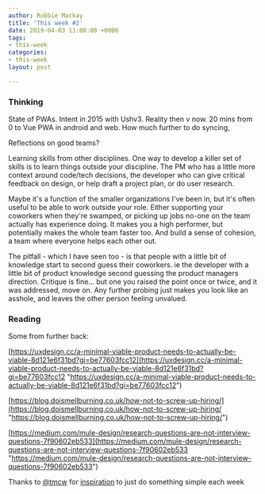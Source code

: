 ```yaml
---
author: Robbie Mackay
title: 'This week #2'
date: 2019-04-03 11:00:00 +0000
tags:
- this-week
categories:
- this-week
layout: post

---
```

### Thinking

State of PWAs. Intent in 2015 with Ushv3. Reality then v now. 20 mins from 0 to Vue PWA in android and web. How much further to do syncing,

Reflections on good teams?

Learning skills from other disciplines.  One way to develop a killer set of skills is to learn things outside your discipline. The PM who has a little more context around code/tech decisions, the developer who can give critical feedback on design, or help draft a project plan, or do user research.

Maybe it's a function of the smaller organizations I've been in, but it's often useful to be able to work outside your role. Either supporting your coworkers when they're swamped, or picking up jobs no-one on the team actually has experience doing. It makes you a high performer, but potentially makes the whole team faster too. And build a sense of cohesion, a team where everyone helps each other out.

The pitfall - which I have seen too - is that people with a little bit of knowledge start to second guess their coworkers. ie the developer with a little bit of product knowledge second guessing the product managers direction. Critique is fine... but one you raised the point once or twice, and it was addressed, move on. Any further probing just makes you look like an asshole, and leaves the other person feeling unvalued.

### Reading

Some from further back:

[https://uxdesign.cc/a-minimal-viable-product-needs-to-actually-be-viable-8d121e6f31bd?gi=be77603fcc12](https://uxdesign.cc/a-minimal-viable-product-needs-to-actually-be-viable-8d121e6f31bd?gi=be77603fcc12 "https://uxdesign.cc/a-minimal-viable-product-needs-to-actually-be-viable-8d121e6f31bd?gi=be77603fcc12")

[https://blog.doismellburning.co.uk/how-not-to-screw-up-hiring/](https://blog.doismellburning.co.uk/how-not-to-screw-up-hiring/ "https://blog.doismellburning.co.uk/how-not-to-screw-up-hiring/")

[https://medium.com/mule-design/research-questions-are-not-interview-questions-7f90602eb533](https://medium.com/mule-design/research-questions-are-not-interview-questions-7f90602eb533 "https://medium.com/mule-design/research-questions-are-not-interview-questions-7f90602eb533")

Thanks to [@tmcw](https://macwright.org) for [inspiration](https://macwright.org/2019/02/06/how-to-blog.html "How to blog") to just do something simple each week